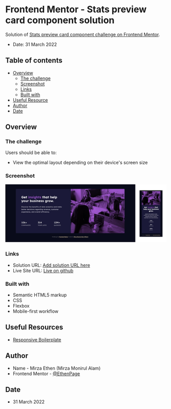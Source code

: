 # Frontend Mentor - Stats preview card component solution

Solution of [Stats preview card component challenge on Frontend Mentor](https://www.frontendmentor.io/challenges/stats-preview-card-component-8JqbgoU62). 

- Date: 31 March 2022

## Table of contents

- [Overview](#overview)
  - [The challenge](#the-challenge)
  - [Screenshot](#screenshot)
  - [Links](#links)
  - [Built with](#built-with)
- [Useful Resource](#useful-resources)
- [Author](#author)
- [Date](#date)



## Overview

### The challenge

Users should be able to:

- View the optimal layout depending on their device's screen size

### Screenshot

![](./screenshot.jpg)

### Links

- Solution URL: [Add solution URL here](https://your-solution-url.com)
- Live Site URL: [Live on github](https://ethenpage.github.io/stats-preview-card-component-main)

### Built with

- Semantic HTML5 markup
- CSS
- Flexbox
- Mobile-first workflow

## Useful Resources

- [Responsive Boilerplate](https://responsivedesign.is/develop/browser-feature-support/media-queries-for-common-device-breakpoints)


## Author

- Name - Mirza Ethen (Mirza Monirul Alam)
- Frontend Mentor - [@EthenPage](https://www.frontendmentor.io/profile/EthenPage)

## Date

- 31 March 2022